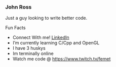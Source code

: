 ### John Ross

Just a guy looking to write better code.

Fun Facts
* Connect With me! [LinkedIn](https://linkedin.com/in/hjohnross)
* I’m currently learning C/Cpp and OpenGL
* I have 3 huskys
* Im terminally online
* Watch me code @ https://www.twitch.tv/femet

